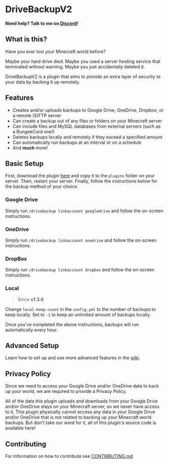 # DriveBackupV2

**Need help? Talk to me on [Discord](https://discord.gg/VdCAUtm)!**

## What is this?
Have you ever lost your Minecraft world before?

Maybe your hard drive died. Maybe you used a server hosting service that terminated without warning. Maybe you just accidentally deleted it.

DriveBackupV2 is a plugin that aims to provide an extra layer of security to your data by backing it up remotely.

## Features
- Creates and/or uploads backups to Google Drive, OneDrive, Dropbox, or a remote (S)FTP server
- Can create a backup out of any files or folders on your Minecraft server
- Can include files and MySQL databases from external servers (such as a BungeeCord one!)
- Deletes backups locally and remotely if they exceed a specified amount
- Can automatically run backups at an interval or on a schedule
- And **much** more!

## Basic Setup
First, download the plugin [here](https://dev.bukkit.org/projects/drivebackupv2) and copy it to the `plugins` folder on your server. Then, restart your server. Finally, follow the instructions below for the backup method of your choice.

### Google Drive
Simply run `/drivebackup linkaccount googledrive` and follow the on-screen instructions.

### OneDrive
Simply run `/drivebackup linkaccount onedrive` and follow the on-screen instructions.

### DropBox
Simply run `/drivebackup linkaccount dropbox` and follow the on-screen instructions.

### Local
> Since **v1.3.0**

Change `local-keep-count` in the `config.yml` to the number of backups to keep locally. Set to `-1` to keep an unlimited amount of backups locally.

Once you've completed the above instructions, backups will run automatically every hour.

## Advanced Setup
Learn how to set up and use more advanced features in the [wiki](https://github.com/MaxMaeder/DriveBackupV2/wiki).

## Privacy Policy
Since we need to access your Google Drive and/or OneDrive data to back up your world, we are required to provide a Privacy Policy.
 
All of the data this plugin uploads and downloads from your Google Drive and/or OneDrive stays on your Minecraft server, so we never have access to it. This plugin physically cannot access any data in your Google Drive and/or OneDrive that is not related to backing up your Minecraft world backups. But don't take our word for it, all of this plugin's source code is available here!

## Contributing

For Information on how to contribute see [CONTRIBUTING.md](CONTRIBUTING.md)
